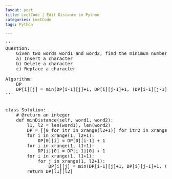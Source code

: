 ```yaml
---
layout: post
title: LeetCode | Edit Distance in Python
categories: LeetCode
tags: Python

---
```

<!-- import js for mathjax -->
<script src="http://cdn.mathjax.org/mathjax/latest/MathJax.js?config=default"></script>
<script type="text/x-mathjax-config">
MathJax.Hub.Config({
tex2jax: {inlineMath: [['$','$'], ['\\(','\\)']]}
});
</script>


<pre>
'''
Question:
    Given two words word1 and word2, find the minimum number of steps required to convert word1 to word2. (each operation is counted as 1 step.) You have the following 3 operations permitted on a word:
    a) Insert a character
    b) Delete a character
    c) Replace a character

Algorithm:
    DP
    DP[i][j] = min(DP[i-1][j]+1, DP[i][j-1]+1, (DP[i-1][j-1] + (0 if word1[i-1] == word2[j-1] else 1)))
'''


class Solution:
    # @return an integer
    def minDistance(self, word1, word2):
        l1, l2 = len(word1), len(word2)
        DP = [[0 for itr in xrange(l2+1)] for itr2 in xrange(l1+1)]
        for i in xrange(1, l2+1):
            DP[0][i] = DP[0][i-1] + 1
        for i in xrange(1, l1+1):
            DP[i][0] = DP[i-1][0] + 1
        for i in xrange(1, l1+1):
            for j in xrange(1, l2+1):
                DP[i][j] = min(DP[i-1][j]+1, DP[i][j-1]+1, (DP[i-1][j-1] + (0 if word1[i-1] == word2[j-1] else 1)))
        return DP[l1][l2]
</pre>
